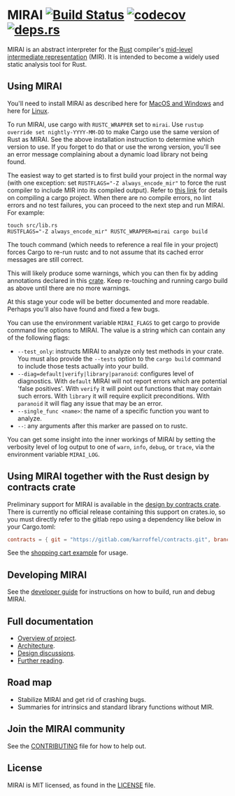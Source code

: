 # MIRAI  [![Build Status](https://travis-ci.com/facebookexperimental/MIRAI.svg?token=uaX9rExVwSVz5FfMFphz&branch=master)](https://travis-ci.com/facebookexperimental/MIRAI) [![codecov](https://codecov.io/gh/facebookexperimental/MIRAI/branch/master/graph/badge.svg?token=q4jzL09Ahl)](https://codecov.io/gh/facebookexperimental/MIRAI) [![deps.rs](https://deps.rs/repo/github/facebookexperimental/MIRAI/status.svg)](https://deps.rs/repo/github/facebookexperimental/MIRAI)
MIRAI is an abstract interpreter for the [Rust](https://www.rust-lang.org/) compiler's [mid-level intermediate
representation](https://github.com/rust-lang/rfcs/blob/master/text/1211-mir.md) (MIR).
It is intended to become a widely used static analysis tool for Rust.

## Using MIRAI

You'll need to install MIRAI as described here for [MacOS and Windows](https://github.com/facebookexperimental/MIRAI/blob/master/documentation/InstallationGuide.md)
and here for [Linux](https://github.com/facebookexperimental/MIRAI/blob/master/documentation/Linux.md).

To run MIRAI, use cargo with `RUSTC_WRAPPER` set to `mirai`.
Use `rustup override set nightly-YYYY-MM-DD` to make Cargo use the same version of Rust as MIRAI. See the above installation
instruction to determine which version to use. If you forget to do that or use the wrong version,
you'll see an error message complaining about a dynamic load library not being found.

The easiest way to get started is to first build your project in the normal way (with one exception:
 set `RUSTFLAGS="-Z always_encode_mir"` to force the rust compiler to include MIR into its compiled output).
Refer to [this link](https://doc.rust-lang.org/1.30.0/book/2018-edition/ch01-00-getting-started.html) for details
on compiling a cargo project.
When there are no compile errors,
no lint errors and no test failures, you can proceed to the next step and run MIRAI. For example:
```
touch src/lib.rs
RUSTFLAGS="-Z always_encode_mir" RUSTC_WRAPPER=mirai cargo build
```

The touch command (which needs to reference a real file in your project) forces Cargo to re-run rustc and to not assume
that its cached error messages are still correct.

This will likely produce some warnings, which you can then fix by adding annotations declared in this
[crate](https://crates.io/crates/mirai-annotations). Keep re-touching and running cargo build as above until
there are no more warnings.

At this stage your code will be better documented and more readable. Perhaps you'll also have found and fixed a few bugs.

You can use the environment variable `MIRAI_FLAGS` to get cargo to provide command line options to MIRAI. The value is a
string which can contain any of the following flags:

- `--test_only`: instructs MIRAI to analyze only test methods in your crate. You must also provide the `--tests`
  option to the `cargo build` command to include those tests actually into your build.
- `--diag=default|verify|library|paranoid`: configures level of diagnostics. With `default` MIRAI
   will not report errors which are potential 'false positives'. With `verify` it will point out
   functions that may contain such errors. With `library` it will require explicit preconditions.
   With `paranoid` it will flag any issue that may be an error.
- `--single_func <name>`: the name of a specific function you want to analyze.
- `--`: any arguments after this marker are passed on to rustc.

You can get some insight into the inner workings of MIRAI by setting the verbosity level of log output to one of 
`warn`, `info`, `debug`, or `trace`, via the environment variable `MIRAI_LOG`.

## Using MIRAI together with the Rust design by contracts crate

Preliminary support for MIRAI is available in the [design by contracts crate](https://gitlab.com/karroffel/contracts). There
is currently no official release containing this support on crates.io, so you must directly refer to the gitlab
repo using a dependency like below in your Cargo.toml:
```toml
contracts = { git = "https://gitlab.com/karroffel/contracts.git", branch = "master", features = [ "mirai_assertions" ]}
```

See the [shopping cart example](https://github.com/facebookexperimental/MIRAI/blob/master/examples/shopping_cart/src/main.rs) for usage.

## Developing MIRAI
See the [developer guide](https://github.com/facebookexperimental/MIRAI/blob/master/documentation//DeveloperGuide.md)
for instructions on how to build, run and debug MIRAI.

## Full documentation
* [Overview of project](https://github.com/facebookexperimental/MIRAI/blob/master/documentation/Overview.md).
* [Architecture](https://github.com/facebookexperimental/MIRAI/blob/master/documentation/Architecture.md).
* [Design discussions](https://github.com/facebookexperimental/MIRAI/blob/master/documentation/DesignDiscussions.md).
* [Further reading](https://github.com/facebookexperimental/MIRAI/blob/master/documentation/FurtherReading.md).

## Road map
* Stabilize MIRAI and get rid of crashing bugs.
* Summaries for intrinsics and standard library functions without MIR.

## Join the MIRAI community
<!-- * Website:
* Facebook page:
* Mailing list
* irc:  -->
See the [CONTRIBUTING](https://github.com/facebookexperimental/MIRAI/blob/master/CONTRIBUTING.md) file for how to help out.

## License
MIRAI is MIT licensed, as found in the [LICENSE](https://github.com/facebookexperimental/MIRAI/blob/master/LICENSE) file.
